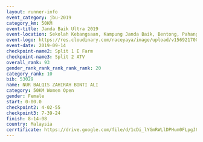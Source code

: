 ```yaml
---
layout: runner-info 
event_category: jbu-2019 
category_km: 50KM 
event-title: Janda Baik Ultra 2019 
event-location: Sekolah Kebangsaan, Kampung Janda Baik, Bentong, Pahang, Malaysia 
event-logo: https://res.cloudinary.com/raceyaya/image/upload/v1569217009/logo/janda-baik_vch1pc.jpg 
event-date: 2019-09-14 
checkpoint-name2: Split 1 E Farm 
checkpoint-name3: Split 2 ATV 
overall_rank: 93
gender_rank_rank_rank_rank_rank: 20
category_rank: 10
bib: 53029
name: NUR BALQIS ZAHIRAH BINTI ALI
category: 50KM Women Open
gender: Female
start: 0-00.0
checkpoint2: 4-02-55
checkpoint3: 7-39-24
finish: 8-14-08
country: Malaysia
cerrtificate: https://drive.google.com/file/d/1cDi_lYGmRWLlDPHum0FLpgJ8goYnYo-J/view?usp=sharing
---
```

